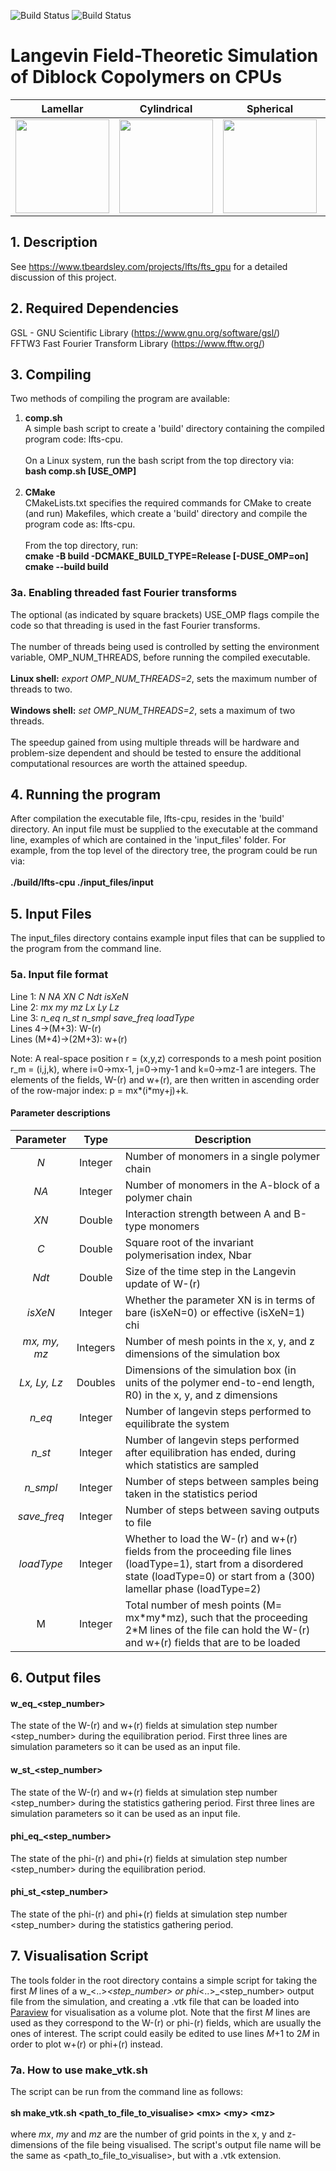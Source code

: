 ![Build Status](https://github.com/tmbeardsley/lfts_cpu/actions/workflows/build_and_test_serial.yml/badge.svg)
![Build Status](https://github.com/tmbeardsley/lfts_cpu/actions/workflows/build_and_test_openmp.yml/badge.svg)
# Langevin Field-Theoretic Simulation of Diblock Copolymers on CPUs

| Lamellar | Cylindrical | Spherical | Gyroid | Fddd |
| :---: | :---: | :---: | :---: | :---: |
| <img src="https://www.tbeardsley.com/imgs/projects/lfts/lfts_gpu/DBC_L.png" width="150px"> | <img src="https://www.tbeardsley.com/imgs/projects/lfts/lfts_gpu/DBC_C.png" width="150px"> | <img src="https://www.tbeardsley.com/imgs/projects/lfts/lfts_gpu/DBC_S.png" width="150px"> | <img src="https://www.tbeardsley.com/imgs/projects/lfts/lfts_gpu/DBC_G.png" width="150px"> | <img src="https://www.tbeardsley.com/imgs/projects/lfts/lfts_gpu/DBC_Fddd.png" width="150px"> |

## 1. Description
See https://www.tbeardsley.com/projects/lfts/fts_gpu for a detailed discussion of this project.<br>

## 2. Required Dependencies
GSL - GNU Scientific Library (https://www.gnu.org/software/gsl/)<br>
FFTW3 Fast Fourier Transform Library (https://www.fftw.org/)<br>

## 3. Compiling
Two methods of compiling the program are available:<br>
<ol>
  <li><b>comp.sh</b>
    <br>
    A simple bash script to create a 'build' directory containing the compiled program code: lfts-cpu.<br><br>
    On a Linux system, run the bash script from the top directory via:<br>
    <b>bash comp.sh [USE_OMP]</b>
    <br><br>
  </li>
  <li><b>CMake</b>
    <br>
    CMakeLists.txt specifies the required commands for CMake to create (and run) Makefiles, which create a 'build' directory and compile the program code as: lfts-cpu.<br><br>
    From the top directory, run: <br>
    <b>cmake -B build -DCMAKE_BUILD_TYPE=Release [-DUSE_OMP=on]</b><br>
    <b>cmake --build build</b>
  </li>
</ol>

### 3a. Enabling threaded fast Fourier transforms
The optional (as indicated by square brackets) USE_OMP flags compile the code so that threading is used in the fast Fourier transforms. <br><br>
The number of threads being used is controlled by setting the environment variable, OMP_NUM_THREADS, before running the compiled executable. <br><br>
<b>Linux shell:</b> <em>export OMP_NUM_THREADS=2</em>, sets the maximum number of threads to two. <br><br>
<b>Windows shell:</b> <em>set OMP_NUM_THREADS=2</em>, sets a maximum of two threads. <br><br>
The speedup gained from using multiple threads will be hardware and problem-size dependent and should be tested to ensure the additional computational resources are worth the attained speedup.



## 4. Running the program
After compilation the executable file, lfts-cpu, resides in the 'build' directory. An input file must be supplied to the executable at the command line, examples of which are contained in the 'input_files' folder. 
For example, from the top level of the directory tree, the program could be run via: <br><br>
<b>./build/lfts-cpu ./input_files/input</b>


## 5. Input Files
The input_files directory contains example input files that can be supplied to the program from the command line.

### 5a. Input file format
Line 1: <em>N NA XN C Ndt isXeN</em><br>
Line 2: <em>mx my mz Lx Ly Lz</em><br>
Line 3: <em>n_eq n_st n_smpl save_freq loadType</em><br>
Lines 4->(M+3): W-(r)<br>
Lines (M+4)->(2M+3): w+(r)<br>

Note: A real-space position r = (x,y,z) corresponds to a mesh point position r_m = (i,j,k), where i=0->mx-1, j=0->my-1 and k=0->mz-1 are integers. The elements of the fields, W-(r) and w+(r), are then written in ascending order of the row-major index: p = mx\*(i\*my+j)+k.

#### Parameter descriptions
| Parameter | Type | Description |
| :---: | :---: | --- |
| <em>N</em> | Integer | Number of monomers in a single polymer chain |
| <em>NA</em> | Integer | Number of monomers in the A-block of a polymer chain |
| <em>XN</em> | Double | Interaction strength between A and B-type monomers |
| <em>C</em> | Double | Square root of the invariant polymerisation index, Nbar |
| <em>Ndt</em> | Double | Size of the time step in the Langevin update of W-(r) |
| <em>isXeN</em> | Integer | Whether the parameter XN is in terms of bare (isXeN=0) or effective (isXeN=1) chi |
| <em>mx, my, mz</em> | Integers | Number of mesh points in the x, y, and z dimensions of the simulation box |
| <em>Lx, Ly, Lz</em> | Doubles | Dimensions of the simulation box (in units of the polymer end-to-end length, R0) in the x, y, and z dimensions |
| <em>n_eq</em> | Integer | Number of langevin steps performed to equilibrate the system |
| <em>n_st</em> | Integer | Number of langevin steps performed after equilibration has ended, during which statistics are sampled |
| <em>n_smpl</em> | Integer | Number of steps between samples being taken in the statistics period |
| <em>save_freq</em> | Integer | Number of steps between saving outputs to file |
| <em>loadType</em> | Integer | Whether to load the W-(r) and w+(r) fields from the proceeding file lines (loadType=1), start from a disordered state (loadType=0) or start from a (300) lamellar phase (loadType=2) |
| M | Integer | Total number of mesh points (M= mx\*my\*mz), such that the proceeding 2*M lines of the file can hold the W-(r) and w+(r) fields that are to be loaded |

## 6. Output files
#### w_eq_<step_number>
The state of the W-(r) and w+(r) fields at simulation step number <step_number> during the equilibration period. First three lines are simulation parameters so it can be used as an input file.<br>

#### w_st_<step_number>
The state of the W-(r) and w+(r) fields at simulation step number <step_number> during the statistics gathering period. First three lines are simulation parameters so it can be used as an input file.<br>

#### phi_eq_<step_number>
The state of the phi-(r) and phi+(r) fields at simulation step number <step_number> during the equilibration period.<br>

#### phi_st_<step_number>
The state of the phi-(r) and phi+(r) fields at simulation step number <step_number> during the statistics gathering period.<br>

## 7. Visualisation Script
The tools folder in the root directory contains a simple script for taking the first <em>M</em> lines of a w_<..>_<step_number> or phi_<..>_<step_number> output file from the simulation, and creating a .vtk file that can be loaded into <a href="https://www.paraview.org" target="_blank">Paraview</a> for visualisation as a volume plot. Note that the first <em>M</em> lines are used as they correspond to the W-(r) or phi-(r) fields, which are usually the ones of interest. The script could easily be edited to use lines <em>M</em>+1 to 2<em>M</em> in order to plot w+(r) or phi+(r) instead.

### 7a. How to use make_vtk.sh
The script can be run from the command line as follows:<br><br>
<b>sh make_vtk.sh \<path_to_file_to_visualise\> \<mx\> \<my\> \<mz\></b>
<br><br>
where <em>mx</em>, <em>my</em> and <em>mz</em> are the number of grid points in the x, y and z-dimensions of the file being visualised. 
The script's output file name will be the same as \<path_to_file_to_visualise\>, but with a .vtk extension.
